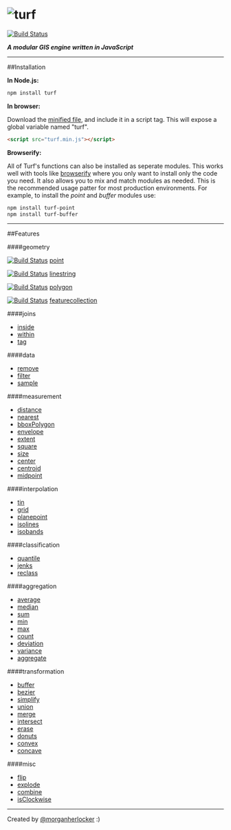 ![turf](https://raw.githubusercontent.com/Turfjs/turf/9a1d5e8d99564d4080f1e2bf1517ed41d18012fa/logo.png)
======

[![Build Status](https://travis-ci.org/Turfjs/turf.svg?branch=master)](https://travis-ci.org/Turfjs/turf)


***A modular GIS engine written in JavaScript***

- - -

##Installation

**In Node.js:**

```bash
npm install turf
```

**In browser:**

Download the [minified file](https://raw.github.com/morganherlocker/turf/master/turf.min.js), and include it in a script tag. This will expose a global variable named "turf".

```html
<script src="turf.min.js"></script>
```

**Browserify:**

All of Turf's functions can also be installed as seperate modules. This works well with tools like [browserify](http://browserify.org/) where you only want to install only the code you need. It also allows you to mix and match modules as needed. This is the recommended usage patter for most production environments. For example, to install the *point* and *buffer* modules use:

```sh
npm install turf-point
npm install turf-buffer
```

- - -

##Features

####geometry

[![Build Status](https://travis-ci.org/Turfjs/turf-point.svg?branch=master)](https://travis-ci.org/Turfjs/turf-point) [point](https://github.com/Turfjs/turf-point)

[![Build Status](https://travis-ci.org/Turfjs/turf-linestring.svg?branch=master)](https://travis-ci.org/Turfjs/turf-linestring) [linestring](https://github.com/Turfjs/turf-linestring)

[![Build Status](https://travis-ci.org/Turfjs/turf-polygon.svg?branch=master)](https://travis-ci.org/Turfjs/turf-polygon) [polygon](https://github.com/Turfjs/turf-polygon)

[![Build Status](https://travis-ci.org/Turfjs/turf-featurecollection.svg?branch=master)](https://travis-ci.org/Turfjs/turf-featurecollection) [featurecollection](https://github.com/Turfjs/turf-featurecollection)

####joins
- [inside](https://github.com/Turfjs/turf-inside)
- [within](https://github.com/Turfjs/turf-within)
- [tag](https://github.com/Turfjs/turf-tag)

####data
- [remove](https://github.com/Turfjs/turf-remove)
- [filter](https://github.com/Turfjs/turf-filter)
- [sample](https://github.com/Turfjs/turf-sample)

####measurement
- [distance](https://github.com/Turfjs/turf-distance)
- [nearest](https://github.com/Turfjs/turf-nearest)
- [bboxPolygon](https://github.com/Turfjs/turf-bboxPolygon)
- [envelope](https://github.com/Turfjs/turf-envelope)
- [extent](https://github.com/Turfjs/turf-extent)
- [square](https://github.com/Turfjs/turf-square)
- [size](https://github.com/Turfjs/turf-size)
- [center](https://github.com/Turfjs/turf-center)
- [centroid](https://github.com/Turfjs/turf-centroid)
- [midpoint](https://github.com/Turfjs/turf-midpoint)

####interpolation
- [tin](https://github.com/Turfjs/turf-tin)
- [grid](https://github.com/Turfjs/turf-grid)
- [planepoint](https://github.com/Turfjs/turf-planepoint)
- [isolines](https://github.com/Turfjs/turf-isolines)
- [isobands](https://github.com/Turfjs/turf-isolines)

####classification
- [quantile](https://github.com/Turfjs/turf-quantile)
- [jenks](https://github.com/Turfjs/turf-jenks)
- [reclass](https://github.com/Turfjs/turf-reclass)

####aggregation
- [average](https://github.com/Turfjs/turf-average)
- [median](https://github.com/Turfjs/turf-median)
- [sum](https://github.com/Turfjs/turf-sum)
- [min](https://github.com/Turfjs/turf-min)
- [max](https://github.com/Turfjs/turf-max)
- [count](https://github.com/Turfjs/turf-count)
- [deviation](https://github.com/Turfjs/turf-deviation)
- [variance](https://github.com/Turfjs/turf-variance)
- [aggregate](https://github.com/Turfjs/turf-aggregate)

####transformation
- [buffer](https://github.com/Turfjs/turf-buffer)
- [bezier](https://github.com/Turfjs/turf-bezier)
- [simplify](https://github.com/Turfjs/turf-simplify)
- [union](https://github.com/Turfjs/turf-union)
- [merge](https://github.com/Turfjs/turf-merge)
- [intersect](https://github.com/Turfjs/turf-intersect)
- [erase](https://github.com/Turfjs/turf-erase)
- [donuts](https://github.com/Turfjs/turf-donuts)
- [convex](https://github.com/Turfjs/turf-convex)
- [concave](https://github.com/Turfjs/turf-concave)

####misc
- [flip](https://github.com/Turfjs/turf-flip)
- [explode](https://github.com/Turfjs/turf-explode)
- [combine](https://github.com/Turfjs/turf-combine)
- [isClockwise](https://github.com/Turfjs/turf-isClockwise)

---

Created by [@morganherlocker](https://twitter.com/morganherlocker) :)
